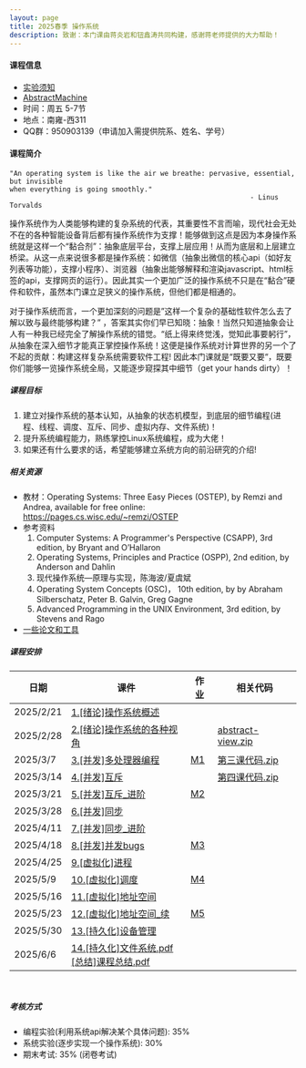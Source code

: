 ```yaml
---
layout: page
title: 2025春季 操作系统
description: 致谢：本门课由蒋炎岩和钮鑫涛共同构建，感谢蒋老师提供的大力帮助！
---
```


#### 课程信息

- [实验须知](../lab)
- [AbstractMachine](https://jyywiki.cn/AbstractMachine/)
- 时间：周五 5-7节
- 地点：南雍-西311
- QQ群：950903139（申请加入需提供院系、姓名、学号）

#### 课程简介

```
"An operating system is like the air we breathe: pervasive, essential, but invisible 
when everything is going smoothly." 
                                         		           - Linus Torvalds
```

操作系统作为人类能够构建的复杂系统的代表，其重要性不言而喻，现代社会无处不在的各种智能设备背后都有操作系统作为支撑！能够做到这点是因为本身操作系统就是这样一个“黏合剂”：抽象底层平台，支撑上层应用！从而为底层和上层建立桥梁。从这一点来说很多都是操作系统：如微信（抽象出微信的核心api（如好友列表等功能），支撑小程序）、浏览器（抽象出能够解释和渲染javascript、html标签的api，支撑网页的运行）。因此其实一个更加广泛的操作系统不只是在“黏合”硬件和软件，虽然本门课立足狭义的操作系统，但他们都是相通的。

对于操作系统而言，一个更加深刻的问题是”这样一个复杂的基础性软件怎么去了解以致与最终能够构建？” ，答案其实你们早已知晓：抽象！当然只知道抽象会让人有一种我已经完全了解操作系统的错觉。“纸上得来终觉浅，觉知此事要躬行”，从抽象在深入细节才能真正掌控操作系统！这便是操作系统对计算世界的另一个了不起的贡献：构建这样复杂系统需要软件工程!  因此本门课就是“既要又要“，既要你们能够一览操作系统全局，又能逐步窥探其中细节（get your hands dirty）！

##### 课程目标

1. 建立对操作系统的基本认知，从抽象的状态机模型，到底层的细节编程(进程、线程、调度、互斥、同步、虚拟内存、文件系统)！
2. 提升系统编程能力，熟练掌控Linux系统编程，成为大佬！
3. 如果还有什么要求的话，希望能够建立系统方向的前沿研究的介绍!

##### 相关资源

- 教材：Operating Systems: Three Easy Pieces (OSTEP), by Remzi and Andrea, available for free online: https://pages.cs.wisc.edu/~remzi/OSTEP
- 参考资料
  1. Computer Systems: A Programmer's Perspective (CSAPP), 3rd edition, by Bryant and O’Hallaron
  2. Operating Systems, Principles and Practice (OSPP), 2nd edition, by Anderson and Dahlin
  3. 现代操作系统—原理与实现，陈海波/夏虞斌
  4. Operating System Concepts (OSC)， 10th edition, by by Abraham Silberschatz, Peter B. Galvin, Greg Gagne
  5. Advanced Programming in the UNIX Environment, 3rd edition, by Stevens and Rago
- [一些论文和工具](../resources)

##### 课程安排

| 日期      | 课件                                                         | 作业 | 相关代码 |
| --------- | ------------------------------------------------------------ | ---- | -------- |
| 2025/2/21 | [1.[绪论]操作系统概述](/assets/pdf/2025Spring-OS/1.[绪论]操作系统概述.pdf) |      |          |
| 2025/2/28 | [2.[绪论]操作系统的各种视角](/assets/pdf/2025Spring-OS/2.[绪论]操作系统的各种视角.pdf) |      | [abstract-view.zip](/assets/pdf/2025Spring-OS/abstract-view.zip) |
| 2025/3/7 | [3.[并发]多处理器编程](/assets/pdf/2025Spring-OS/3.[并发]多处理器编程.pdf) | [M1](../M1) | [第三课代码.zip](/assets/pdf/2025Spring-OS/第三课代码.zip) |
| 2025/3/14 | [4.[并发]互斥](/assets/pdf/2025Spring-OS/4.[并发]互斥.pdf) |  | [第四课代码.zip](/assets/pdf/2025Spring-OS/第四课代码.zip) |
| 2025/3/21 | [5.[并发]互斥_进阶](/assets/pdf/2025Spring-OS/5.[并发]互斥_进阶.pdf) | [M2](../M2) |  |
| 2025/3/28 | [6.[并发]同步](/assets/pdf/2025Spring-OS/6.[并发]同步.pdf) |  |  |
| 2025/4/11 | [7.[并发]同步_进阶](/assets/pdf/2025Spring-OS/7.[并发]同步_进阶.pdf) |  |  |
| 2025/4/18 | [8.[并发]并发bugs](/assets/pdf/2025Spring-OS/8.[并发]并发bugs.pdf) | [M3](../M3) |  |
| 2025/4/25 | [9.[虚拟化]进程](/assets/pdf/2025Spring-OS/9.[虚拟化]进程.pdf) |  |  |
| 2025/5/9 | [10.[虚拟化]调度](/assets/pdf/2025Spring-OS/10.[虚拟化]调度.pdf) | [M4](../M4) |  |
| 2025/5/16 | [11.[虚拟化]地址空间](/assets/pdf/2025Spring-OS/11.[虚拟化]地址空间.pdf) |  |  |
| 2025/5/23 | [12.[虚拟化]地址空间_续](/assets/pdf/2025Spring-OS/12.[虚拟化]地址空间_续.pdf) | [M5](../M5) |  |
| 2025/5/30 | [13.[持久化]设备管理](/assets/pdf/2025Spring-OS/13.[持久化]设备管理.pdf) |  |  |
| 2025/6/6 | [14.[持久化]文件系统.pdf](/assets/pdf/2025Spring-OS/14.[持久化]文件系统.pdf) <br/> [[总结]课程总结.pdf](/assets/pdf/2025Spring-OS/[总结]课程总结.pdf) |  |  |

<br/>

##### 考核方式

- 编程实验(利用系统api解决某个具体问题): 35%
- 系统实验(逐步实现一个操作系统): 30%
- 期末考试: 35% (闭卷考试)

